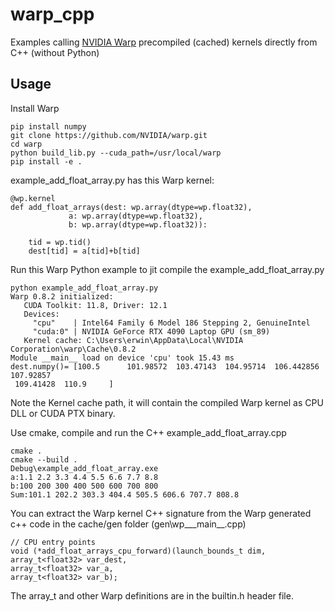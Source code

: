 # warp_cpp
Examples calling [NVIDIA Warp](https://github.com/nvidia/warp) precompiled (cached) kernels directly from C++ (without Python)

## Usage

Install Warp

```
pip install numpy
git clone https://github.com/NVIDIA/warp.git
cd warp
python build_lib.py --cuda_path=/usr/local/warp
pip install -e .
```
example_add_float_array.py has this Warp kernel:
```
@wp.kernel
def add_float_arrays(dest: wp.array(dtype=wp.float32),
             a: wp.array(dtype=wp.float32),
             b: wp.array(dtype=wp.float32)):

    tid = wp.tid()
    dest[tid] = a[tid]+b[tid]
```
Run this Warp Python example to jit compile the example_add_float_array.py
```
python example_add_float_array.py
Warp 0.8.2 initialized:
   CUDA Toolkit: 11.8, Driver: 12.1
   Devices:
     "cpu"    | Intel64 Family 6 Model 186 Stepping 2, GenuineIntel
     "cuda:0" | NVIDIA GeForce RTX 4090 Laptop GPU (sm_89)
   Kernel cache: C:\Users\erwin\AppData\Local\NVIDIA Corporation\warp\Cache\0.8.2
Module __main__ load on device 'cpu' took 15.43 ms
dest.numpy()= [100.5      101.98572  103.47143  104.95714  106.442856 107.92857
 109.41428  110.9     ]
 ```
Note the Kernel cache path, it will contain the compiled Warp kernel as CPU DLL or CUDA PTX binary.

Use cmake, compile and run the C++ example_add_float_array.cpp
```
cmake .
cmake --build .
Debug\example_add_float_array.exe
a:1.1 2.2 3.3 4.4 5.5 6.6 7.7 8.8
b:100 200 300 400 500 600 700 800
Sum:101.1 202.2 303.3 404.4 505.5 606.6 707.7 808.8
```

You can extract the Warp kernel C++ signature from the Warp generated c++ code in the cache/gen folder (gen\wp___main__.cpp)
```
// CPU entry points
void (*add_float_arrays_cpu_forward)(launch_bounds_t dim,
array_t<float32> var_dest,
array_t<float32> var_a,
array_t<float32> var_b);
```
The array_t and other Warp definitions are in the builtin.h header file.
